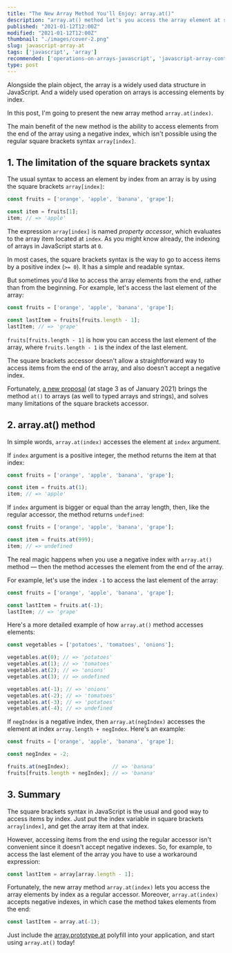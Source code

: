 ```yaml
---
title: "The New Array Method You'll Enjoy: array.at()"
description: "array.at() method let's you access the array element at specific index"
published: "2021-01-12T12:00Z"
modified: "2021-01-12T12:00Z"
thumbnail: "./images/cover-2.png"
slug: javascript-array-at
tags: ['javascript', 'array']
recommended: ['operations-on-arrays-javascript', 'javascript-array-contains-value']
type: post
---
```


Alongside the plain object, the array is a widely used data structure in JavaScript. And a widely used operation on arrays is accessing elements by index.  

In this post, I'm going to present the new array method `array.at(index)`.    

The main benefit of the new method is the ability to access elements from the end of the array using a negative index, which isn't possible using the regular square brackets syntax `array[index]`.  

## 1. The limitation of the square brackets syntax

The usual syntax to access an element by index from an array is by using the square brackets `array[index]`:

```javascript
const fruits = ['orange', 'apple', 'banana', 'grape'];

const item = fruits[1];
item; // => 'apple'
```

The expression `array[index]` is named *property accessor*, which evaluates to the array item located at `index`. As you might know already, the indexing of arrays in JavaScript starts at `0`.  

In most cases, the square brackets syntax is the way to go to access items by a positive index (`>= 0`). It has a simple and readable syntax.  

But sometimes you'd like to access the array elements from the end, rather than from the beginning. For example, let's access the last element of the array:

```javascript
const fruits = ['orange', 'apple', 'banana', 'grape'];

const lastItem = fruits[fruits.length - 1];
lastItem; // => 'grape'
```

`fruits[fruits.length - 1]` is how you can access the last element of the array, where `fruits.length - 1` is the index of the last element.  

The square brackets accessor doesn't allow a straightforward way to access items from the end of the array, and also doesn't accept a negative index.  

Fortunately, [a new proposal](https://github.com/tc39/proposal-relative-indexing-method) (at stage 3 as of January 2021) brings the method `at()` to arrays (as well to typed arrays and strings), and solves many limitations of the square brackets accessor.  

## 2. array.at() method

In simple words, `array.at(index)` accesses the element at `index` argument.  

If `index` argument is a positive integer, the method returns the item at that index:

```javascript
const fruits = ['orange', 'apple', 'banana', 'grape'];

const item = fruits.at(1);
item; // => 'apple'
```

If `index` argument is bigger or equal than the array length, then, like the regular accessor, the method returns `undefined`:

```javascript
const fruits = ['orange', 'apple', 'banana', 'grape'];

const item = fruits.at(999);
item; // => undefined
```

The real magic happens when you use a negative index with `array.at()` method &mdash; then the method accesses the element from the end of the array. 

For example, let's use the index `-1` to access the last element of 
the array:

```javascript
const fruits = ['orange', 'apple', 'banana', 'grape'];

const lastItem = fruits.at(-1);
lastItem; // => 'grape'
```

Here's a more detailed example of how `array.at()` method accesses elements:

```javascript
const vegetables = ['potatoes', 'tomatoes', 'onions'];

vegetables.at(0); // => 'potatoes'
vegetables.at(1); // => 'tomatoes'
vegetables.at(2); // => 'onions'
vegetables.at(3); // => undefined

vegetables.at(-1); // => 'onions'
vegetables.at(-2); // => 'tomatoes'
vegetables.at(-3); // => 'potatoes'
vegetables.at(-4); // => undefined
```

If `negIndex` is a negative index, then `array.at(negIndex)` accesses 
the element at index `array.length + negIndex`. Here's an example:

```javascript
const fruits = ['orange', 'apple', 'banana', 'grape'];

const negIndex = -2;

fruits.at(negIndex);              // => 'banana'
fruits[fruits.length + negIndex]; // => 'banana'
```

## 3. Summary

The square brackets syntax in JavaScript is the usual and good way to access items by index. Just put the index variable in square brackets `array[index]`,
and get the array item at that index.  

However, accessing items from the end using the regular accessor isn't convenient since it doesn't accept negative indexes. So, for example, to access the last element of the array you have to use a workaround expression: 

```javascript
const lastItem = array[array.length - 1];
```

Fortunately, the new array method `array.at(index)` lets you access the array elements by index as a regular accessor. Moreover, `array.at(index)` accepts negative indexes, in which case the method takes elements from the end: 

```javascript
const lastItem = array.at(-1);
```

Just include the [array.prototype.at](https://github.com/es-shims/Array.prototype.at) polyfill into your application, and start using `array.at()` today!